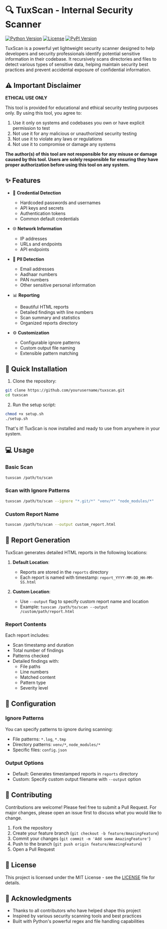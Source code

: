 # 🔍 TuxScan - Internal Security Scanner

[![Python Version](https://img.shields.io/badge/python-3.6%2B-blue)](https://www.python.org/downloads/)
[![License](https://img.shields.io/badge/license-MIT-green)](LICENSE)
[![PyPI Version](https://img.shields.io/badge/pypi-v1.0.0-orange)](https://pypi.org/project/tuxscan/)

TuxScan is a powerful yet lightweight security scanner designed to help developers and security professionals identify potential sensitive information in their codebase. It recursively scans directories and files to detect various types of sensitive data, helping maintain security best practices and prevent accidental exposure of confidential information.

## ⚠️ Important Disclaimer

**ETHICAL USE ONLY**

This tool is provided for educational and ethical security testing purposes only. By using this tool, you agree to:

1. Use it only on systems and codebases you own or have explicit permission to test
2. Not use it for any malicious or unauthorized security testing
3. Not use it to violate any laws or regulations
4. Not use it to compromise or damage any systems

**The author(s) of this tool are not responsible for any misuse or damage caused by this tool. Users are solely responsible for ensuring they have proper authorization before using this tool on any system.**

## ✨ Features

- 🔑 **Credential Detection**
  - Hardcoded passwords and usernames
  - API keys and secrets
  - Authentication tokens
  - Common default credentials

- 🌐 **Network Information**
  - IP addresses
  - URLs and endpoints
  - API endpoints

- 👤 **PII Detection**
  - Email addresses
  - Aadhaar numbers
  - PAN numbers
  - Other sensitive personal information

- 📊 **Reporting**
  - Beautiful HTML reports
  - Detailed findings with line numbers
  - Scan summary and statistics
  - Organized reports directory

- ⚙️ **Customization**
  - Configurable ignore patterns
  - Custom output file naming
  - Extensible pattern matching

## 🚀 Quick Installation

1. Clone the repository:
```bash
git clone https://github.com/yourusername/tuxscan.git
cd tuxscan
```

2. Run the setup script:
```bash
chmod +x setup.sh
./setup.sh
```

That's it! TuxScan is now installed and ready to use from anywhere in your system.

## 💻 Usage

### Basic Scan
```bash
tuxscan /path/to/scan
```

### Scan with Ignore Patterns
```bash
tuxscan /path/to/scan --ignore "*.git/*" "venv/*" "node_modules/*"
```

### Custom Report Name
```bash
tuxscan /path/to/scan --output custom_report.html
```

## 📝 Report Generation

TuxScan generates detailed HTML reports in the following locations:

1. **Default Location**: 
   - Reports are stored in the `reports` directory
   - Each report is named with timestamp: `report_YYYY-MM-DD_HH-MM-SS.html`

2. **Custom Location**:
   - Use `--output` flag to specify custom report name and location
   - Example: `tuxscan /path/to/scan --output /custom/path/report.html`

### Report Contents
Each report includes:
- Scan timestamp and duration
- Total number of findings
- Patterns checked
- Detailed findings with:
  - File paths
  - Line numbers
  - Matched content
  - Pattern type
  - Severity level

## 🔧 Configuration

### Ignore Patterns
You can specify patterns to ignore during scanning:
- File patterns: `*.log`, `*.tmp`
- Directory patterns: `venv/*`, `node_modules/*`
- Specific files: `config.json`

### Output Options
- Default: Generates timestamped reports in `reports` directory
- Custom: Specify custom output filename with `--output` option

## 🤝 Contributing

Contributions are welcome! Please feel free to submit a Pull Request. For major changes, please open an issue first to discuss what you would like to change.

1. Fork the repository
2. Create your feature branch (`git checkout -b feature/AmazingFeature`)
3. Commit your changes (`git commit -m 'Add some AmazingFeature'`)
4. Push to the branch (`git push origin feature/AmazingFeature`)
5. Open a Pull Request

## 📄 License

This project is licensed under the MIT License - see the [LICENSE](LICENSE) file for details.

## 🙏 Acknowledgments

- Thanks to all contributors who have helped shape this project
- Inspired by various security scanning tools and best practices
- Built with Python's powerful regex and file handling capabilities 